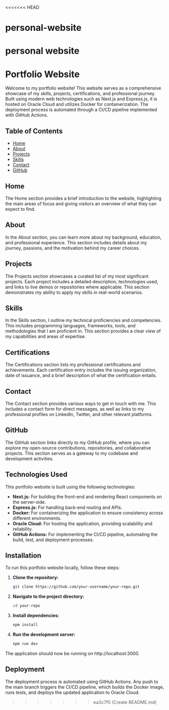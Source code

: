 <<<<<<< HEAD
# personal-website
personal website
=======
# Portfolio Website

Welcome to my portfolio website! This website serves as a comprehensive showcase of my skills, projects, certifications, and professional journey. Built using modern web technologies such as Next.js and Express.js, it is hosted on Oracle Cloud and utilizes Docker for containerization. The deployment process is automated through a CI/CD pipeline implemented with GitHub Actions.

## Table of Contents

- [Home](avegganorkar.com)
- [About](avegganorkar.com/about)
- [Projects](avegganorkar.com/projects)
- [Skills](avegganorkar.com/articles)
- [Contact](avegganorkar.com/contact)
- [GitHub](avegganorkar.com/github)

## Home

The Home section provides a brief introduction to the website, highlighting the main areas of focus and giving visitors an overview of what they can expect to find.

## About

In the About section, you can learn more about my background, education, and professional experience. This section includes details about my journey, passions, and the motivation behind my career choices.

## Projects

The Projects section showcases a curated list of my most significant projects. Each project includes a detailed description, technologies used, and links to live demos or repositories where applicable. This section demonstrates my ability to apply my skills in real-world scenarios.

## Skills

In the Skills section, I outline my technical proficiencies and competencies. This includes programming languages, frameworks, tools, and methodologies that I am proficient in. This section provides a clear view of my capabilities and areas of expertise.

## Certifications

The Certifications section lists my professional certifications and achievements. Each certification entry includes the issuing organization, date of issuance, and a brief description of what the certification entails.

## Contact

The Contact section provides various ways to get in touch with me. This includes a contact form for direct messages, as well as links to my professional profiles on LinkedIn, Twitter, and other relevant platforms.

## GitHub

The GitHub section links directly to my GitHub profile, where you can explore my open-source contributions, repositories, and collaborative projects. This section serves as a gateway to my codebase and development activities.

## Technologies Used

This portfolio website is built using the following technologies:

- **Next.js:** For building the front-end and rendering React components on the server-side.
- **Express.js:** For handling back-end routing and APIs.
- **Docker:** For containerizing the application to ensure consistency across different environments.
- **Oracle Cloud:** For hosting the application, providing scalability and reliability.
- **GitHub Actions:** For implementing the CI/CD pipeline, automating the build, test, and deployment processes.

## Installation

To run this portfolio website locally, follow these steps:

1. **Clone the repository:**
   ```bash
   git clone https://github.com/your-username/your-repo.git
2. **Navigate to the project directory:**
   ```bash
   cd your-repo
   
3. **Install dependencies:**
   ```bash
   npm install
4. **Run the development server:**
   ```bash
   npm run dev

The application should now be running on http://localhost:3000.

## Deployment
The deployment process is automated using GitHub Actions. Any push to the main branch triggers the CI/CD pipeline, which builds the Docker image, runs tests, and deploys the updated application to Oracle Cloud.

>>>>>>> ea3c7f5 (Create README.md)
